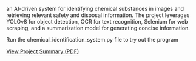an AI-driven system for identifying chemical substances in images and retrieving relevant safety and disposal information. The project leverages YOLOv8 for object detection, OCR for text recognition, Selenium for web scraping, and a summarization model for generating concise information.

Run the chemical_identification_system.py file to try out the program

[View Project Summary (PDF)](ProjectSummary.pdf)
